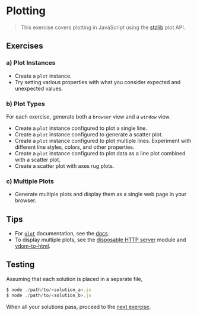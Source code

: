 # Plotting

> This exercise covers plotting in JavaScript using the [stdlib][stdlib] plot API.


## Exercises

### a) Plot Instances

* Create a `plot` instance.
* Try setting various properties with what you consider expected and unexpected values.


### b) Plot Types

For each exercise, generate both a `browser` view and a `window` view.

* Create a `plot` instance configured to plot a single line.
* Create a `plot` instance configured to generate a scatter plot.
* Create a `plot` instance configured to plot multiple lines. Experiment with different line styles, colors, and other properties.
* Create a `plot` instance configured to plot data as a line plot combined with a scatter plot.
* Create a scatter plot with axes rug plots.


### c) Multiple Plots

* Generate multiple plots and display them as a single web page in your browser.


## Tips

* For [`plot`][plot] documentation, see the [docs][plot].
* To display multiple plots, see the [disposable HTTP server][disposable-http-server] module and [vdom-to-html][vdom-to-html].


## Testing

Assuming that each solution is placed in a separate file,

``` javascript
$ node ./path/to/<solution_a>.js
$ node ./path/to/<solution_b>.js
```

When all your solutions pass, proceed to the [next exercise][next-exercise].


<!-- <links> -->

[stdlib]: https://github.com/stdlib-js/stdlib
[plot]: https://github.com/stdlib-js/stdlib/tree/develop/lib/node_modules/%40stdlib/plot/plot
[disposable-http-server]: https://github.com/stdlib-js/stdlib/tree/develop/lib/node_modules/%40stdlib/tools/disposable-http-server
[vdom-to-html]: https://github.com/nthtran/vdom-to-html

[next-exercise]: https://github.com/stdlib-js/stdlib/blob/develop/workshops/numeric-computing/exercises/02.md

<!-- </links> -->
